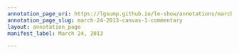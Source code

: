 ```yaml
---
annotation_page_uri: https://lgsump.github.io/le-show/annotations/march-24-2013-canvas-1-commentary.json
annotation_page_slug: march-24-2013-canvas-1-commentary
layout: annotation_page
manifest_label: March 24, 2013

---
```

